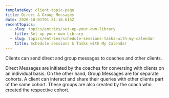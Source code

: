 ```yaml
---
templateKey: client-topic-page
title: Direct & Group Messages
date: 2020-10-01T01:31:18.615Z
recentTopics:
  - slug: topics/entries/set-up-your-own-library
    title: Set up your own Library
  - slug: topics/entries/schedule-sessions-tasks-with-my-calendar
    title: Schedule sessions & Tasks with My Calendar
---
```

Clients can send direct and group messages to coaches and other clients. 

Direct Messages are initiated by the coaches for conversing with clients on an individual basis. On the other hand, Group Messages are for separate cohorts. A client can interact and share their queries with other clients part of the same cohort. These groups are also created by the coach who created the respective cohort.

